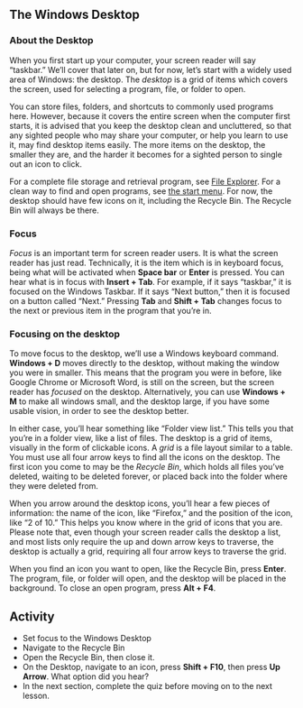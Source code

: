 The Windows Desktop
-------------------

### About the Desktop

When you first start up your computer, your screen reader will say
“taskbar.” We’ll cover that later on, but for now, let’s start with a
widely used area of Windows: the desktop. The *desktop* is a grid of
items which covers the screen, used for selecting a program, file, or
folder to open.

You can store files, folders, and shortcuts to commonly used programs
here. However, because it covers the entire screen when the computer
first starts, it is advised that you keep the desktop clean and
uncluttered, so that any sighted people who may share your computer, or
help you learn to use it, may find desktop items easily. The more items
on the desktop, the smaller they are, and the harder it becomes for a
sighted person to single out an icon to click.

For a complete file storage and retrieval program, see [File
Explorer](https://moodle.alassist.us/mod/page/view.php?id=2097). For a clean way to find and open programs, see
[the start menu](https://moodle.alassist.us/mod/page/view.php?id=2092). For now, the desktop should have few
icons on it, including the Recycle Bin. The Recycle Bin will always be
there.

### Focus

*Focus* is an important term for screen reader users. It is what the
screen reader has just read. Technically, it is the item which is in
keyboard focus, being what will be activated when **Space bar** or
**Enter** is pressed. You can hear what is in focus with **Insert +
Tab**. For example, if it says “taskbar,” it is focused on the Windows
Taskbar. If it says “Next button,” then it is focused on a button called
“Next.” Pressing **Tab** and **Shift + Tab** changes focus to the next
or previous item in the program that you’re in.

### Focusing on the desktop

To move focus to the desktop, we’ll use a Windows keyboard command.
**Windows + D** moves directly to the desktop, without making the window
you were in smaller. This means that the program you were in before,
like Google Chrome or Microsoft Word, is still on the screen, but the
screen reader has *focused* on the desktop. Alternatively, you can use
**Windows + M** to make all windows small, and the desktop large, if you
have some usable vision, in order to see the desktop better.

In either case, you’ll hear something like “Folder view list.” This
tells you that you’re in a folder view, like a list of files. The
desktop is a grid of items, visually in the form of clickable icons. A
*grid* is a file layout similar to a table. You must use all four arrow
keys to find all the icons on the desktop. The first icon you come to
may be the *Recycle Bin*, which holds all files you’ve deleted, waiting
to be deleted forever, or placed back into the folder where they were
deleted from.

When you arrow around the desktop icons, you’ll hear a few pieces of
information: the name of the icon, like “Firefox,” and the position of
the icon, like “2 of 10.” This helps you know where in the grid of icons
that you are. Please note that, even though your screen reader calls the
desktop a list, and most lists only require the up and down arrow keys
to traverse, the desktop is actually a grid, requiring all four arrow keys
to traverse the grid.

When you find an icon you want to open, like the Recycle Bin, press
**Enter**. The program, file, or folder will open, and the desktop will
be placed in the background. To close an open program, press **Alt +
F4**.

Activity
--------

- Set focus to the Windows Desktop
- Navigate to the Recycle Bin
- Open the Recycle Bin, then close it.
- On the Desktop, navigate to an icon, press **Shift + F10**, then
    press **Up Arrow**. What option did you hear?
- In the next section, complete the quiz before moving on to the next
    lesson.
